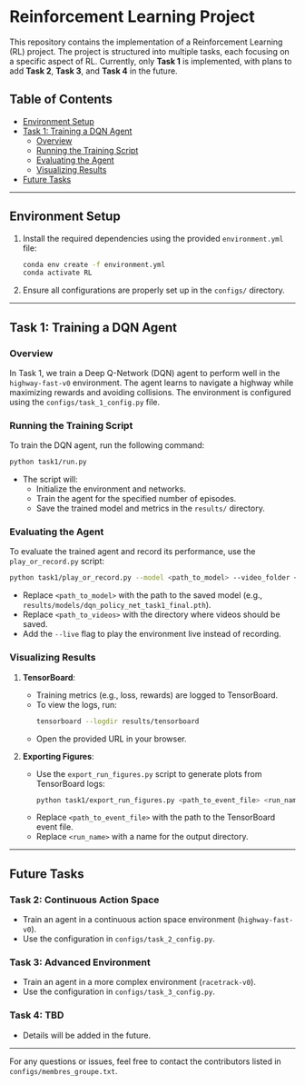 # Reinforcement Learning Project

This repository contains the implementation of a Reinforcement Learning (RL) project. The project is structured into multiple tasks, each focusing on a specific aspect of RL. Currently, only **Task 1** is implemented, with plans to add **Task 2**, **Task 3**, and **Task 4** in the future.

## Table of Contents
- [Environment Setup](#environment-setup)
- [Task 1: Training a DQN Agent](#task-1-training-a-dqn-agent)
  - [Overview](#overview)
  - [Running the Training Script](#running-the-training-script)
  - [Evaluating the Agent](#evaluating-the-agent)
  - [Visualizing Results](#visualizing-results)
- [Future Tasks](#future-tasks)

---

## Environment Setup

1. Install the required dependencies using the provided `environment.yml` file:
   ```bash
   conda env create -f environment.yml
   conda activate RL
   ```

2. Ensure all configurations are properly set up in the `configs/` directory.

---

## Task 1: Training a DQN Agent

### Overview
In Task 1, we train a Deep Q-Network (DQN) agent to perform well in the `highway-fast-v0` environment. The agent learns to navigate a highway while maximizing rewards and avoiding collisions. The environment is configured using the `configs/task_1_config.py` file.

### Running the Training Script

To train the DQN agent, run the following command:
```bash
python task1/run.py
```

- The script will:
  - Initialize the environment and networks.
  - Train the agent for the specified number of episodes.
  - Save the trained model and metrics in the `results/` directory.

### Evaluating the Agent

To evaluate the trained agent and record its performance, use the `play_or_record.py` script:
```bash
python task1/play_or_record.py --model <path_to_model> --video_folder <path_to_videos> --num_episodes 5
```
- Replace `<path_to_model>` with the path to the saved model (e.g., `results/models/dqn_policy_net_task1_final.pth`).
- Replace `<path_to_videos>` with the directory where videos should be saved.
- Add the `--live` flag to play the environment live instead of recording.

### Visualizing Results

1. **TensorBoard**:
   - Training metrics (e.g., loss, rewards) are logged to TensorBoard.
   - To view the logs, run:
     ```bash
     tensorboard --logdir results/tensorboard
     ```
   - Open the provided URL in your browser.

2. **Exporting Figures**:
   - Use the `export_run_figures.py` script to generate plots from TensorBoard logs:
     ```bash
     python task1/export_run_figures.py <path_to_event_file> <run_name>
     ```
   - Replace `<path_to_event_file>` with the path to the TensorBoard event file.
   - Replace `<run_name>` with a name for the output directory.

---

## Future Tasks

### Task 2: Continuous Action Space
- Train an agent in a continuous action space environment (`highway-fast-v0`).
- Use the configuration in `configs/task_2_config.py`.

### Task 3: Advanced Environment
- Train an agent in a more complex environment (`racetrack-v0`).
- Use the configuration in `configs/task_3_config.py`.

### Task 4: TBD
- Details will be added in the future.

---

For any questions or issues, feel free to contact the contributors listed in `configs/membres_groupe.txt`.